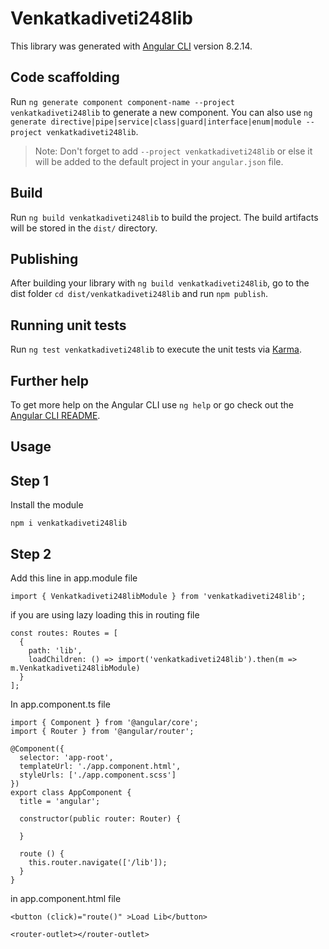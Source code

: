 # Venkatkadiveti248lib

This library was generated with [Angular CLI](https://github.com/angular/angular-cli) version 8.2.14.

## Code scaffolding

Run `ng generate component component-name --project venkatkadiveti248lib` to generate a new component. You can also use `ng generate directive|pipe|service|class|guard|interface|enum|module --project venkatkadiveti248lib`.
> Note: Don't forget to add `--project venkatkadiveti248lib` or else it will be added to the default project in your `angular.json` file. 

## Build

Run `ng build venkatkadiveti248lib` to build the project. The build artifacts will be stored in the `dist/` directory.

## Publishing

After building your library with `ng build venkatkadiveti248lib`, go to the dist folder `cd dist/venkatkadiveti248lib` and run `npm publish`.

## Running unit tests

Run `ng test venkatkadiveti248lib` to execute the unit tests via [Karma](https://karma-runner.github.io).

## Further help

To get more help on the Angular CLI use `ng help` or go check out the [Angular CLI README](https://github.com/angular/angular-cli/blob/master/README.md).

## Usage

## Step 1

Install the module 
```
npm i venkatkadiveti248lib
```

## Step 2

Add this line in app.module file 
```
import { Venkatkadiveti248libModule } from 'venkatkadiveti248lib';
```
if you are using lazy loading this in routing file 

```
const routes: Routes = [
  {
    path: 'lib',
    loadChildren: () => import('venkatkadiveti248lib').then(m => m.Venkatkadiveti248libModule)
  }
];
```

In app.component.ts file 

```
import { Component } from '@angular/core';
import { Router } from '@angular/router';

@Component({
  selector: 'app-root',
  templateUrl: './app.component.html',
  styleUrls: ['./app.component.scss']
})
export class AppComponent {
  title = 'angular';

  constructor(public router: Router) {

  }

  route () {
    this.router.navigate(['/lib']);
  }
}

```

in app.component.html file

```
<button (click)="route()" >Load Lib</button>

<router-outlet></router-outlet>

```




